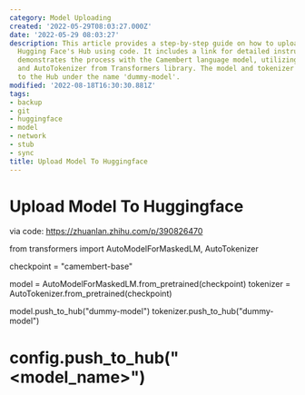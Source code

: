 ```yaml
---
category: Model Uploading
created: '2022-05-29T08:03:27.000Z'
date: '2022-05-29 08:03:27'
description: This article provides a step-by-step guide on how to upload a model to
  Hugging Face's Hub using code. It includes a link for detailed instructions and
  demonstrates the process with the Camembert language model, utilizing AutoModelForMaskedLM
  and AutoTokenizer from Transformers library. The model and tokenizer are then pushed
  to the Hub under the name 'dummy-model'.
modified: '2022-08-18T16:30:30.881Z'
tags:
- backup
- git
- huggingface
- model
- network
- stub
- sync
title: Upload Model To Huggingface
---
```


# Upload Model To Huggingface

via code:
 https://zhuanlan.zhihu.com/p/390826470

from transformers import AutoModelForMaskedLM, AutoTokenizer

checkpoint = "camembert-base"

model = AutoModelForMaskedLM.from_pretrained(checkpoint)
tokenizer = AutoTokenizer.from_pretrained(checkpoint)

model.push_to_hub("dummy-model")
tokenizer.push_to_hub("dummy-model")
# config.push_to_hub("<model_name>")

